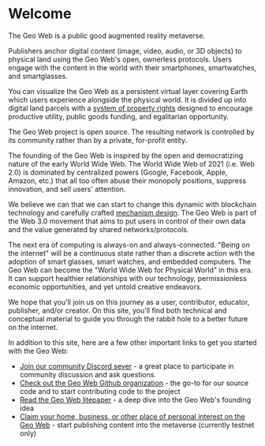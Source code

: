 # Welcome

The Geo Web is a public good augmented reality metaverse. 

Publishers anchor digital content \(image, video, audio, or 3D objects\) to physical land using the Geo Web's open, ownerless protocols. Users engage with the content in the world with their smartphones, smartwatches, and smartglasses.

You can visualize the Geo Web as a persistent virtual layer covering Earth which users experience alongside the physical world. It is divided up into digital land parcels with a [system of property rights](concepts/partial-common-ownership.md) designed to encourage productive utility, public goods funding, and egalitarian opportunity. 

The Geo Web project is open source. The resulting network is controlled by its community rather than by a private, for-profit entity. 

The founding of the Geo Web is inspired by the open and democratizing nature of the early World Wide Web. The World Wide Web of 2021 \(i.e. Web 2.0\) is dominated by centralized powers \(Google, Facebook, Apple, Amazon, etc.\) that all too often abuse their monopoly positions, suppress innovation, and sell users' attention. 

We believe we can that we can start to change this dynamic with blockchain technology and carefully crafted [mechanism design](https://en.wikipedia.org/wiki/Mechanism_design). The Geo Web is part of the Web 3.0 movement that aims to put users in control of their own data and the value generated by shared networks/protocols. 

The next era of computing is always-on and always-connected. "Being on the internet" will be a continuous state rather than a discrete action with the adoption of smart glasses, smart watches, and embedded computers. The Geo Web can become the "World Wide Web for Physical World" in this era. It can support healthier relationships with our technology, permissionless economic opportunities, and yet untold creative endeavors.

We hope that you'll join us on this journey as a user, contributor, educator, publisher, and/or creator. On this site, you'll find both technical and conceptual material to guide you through the rabbit hole to a better future on the internet. 

In addition to this site, here are a few other important links to get you started with the Geo Web:

* [Join our community Discord sever](https://discord.com/invite/reXgPru7ck) - a great place to participate in community discussion and ask questions.
* [Check out the Geo Web Github organization](https://github.com/Geo-Web-Project) - the go-to for our source code and to start contributing code to the project
* [Read the Geo Web litepaper](https://uploads-ssl.webflow.com/5f8b34b0e6d64d9a87a21740/5f8b3ed55b3416dcd1ff32eb_Geo%20Web%20Litepaper_Draft%202.pdf) - a deep dive into the Geo Web's founding idea
* [Claim your home, business, or other place of personal interest on the Geo Web](https://geoweb.eth.link/) - start publishing content into the metaverse \(currently testnet only\)

